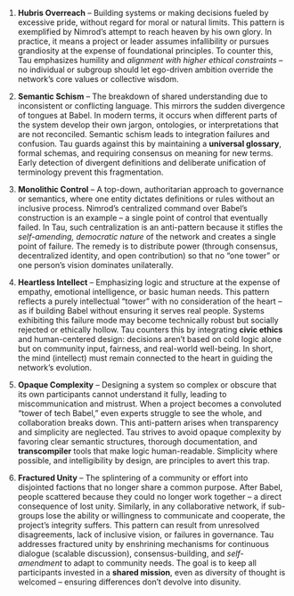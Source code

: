 1. **Hubris Overreach** – Building systems or making decisions fueled by excessive pride, without regard for moral or natural limits. This pattern is exemplified by Nimrod’s attempt to reach heaven by his own glory. In practice, it means a project or leader assumes infallibility or pursues grandiosity at the expense of foundational principles. To counter this, Tau emphasizes humility and *alignment with higher ethical constraints* – no individual or subgroup should let ego-driven ambition override the network’s core values or collective wisdom.

2. **Semantic Schism** – The breakdown of shared understanding due to inconsistent or conflicting language. This mirrors the sudden divergence of tongues at Babel. In modern terms, it occurs when different parts of the system develop their own jargon, ontologies, or interpretations that are not reconciled. Semantic schism leads to integration failures and confusion. Tau guards against this by maintaining a **universal glossary**, formal schemas, and requiring consensus on meaning for new terms. Early detection of divergent definitions and deliberate unification of terminology prevent this fragmentation.

3. **Monolithic Control** – A top-down, authoritarian approach to governance or semantics, where one entity dictates definitions or rules without an inclusive process. Nimrod’s centralized command over Babel’s construction is an example – a single point of control that eventually failed. In Tau, such centralization is an anti-pattern because it stifles the *self-amending, democratic nature* of the network and creates a single point of failure. The remedy is to distribute power (through consensus, decentralized identity, and open contribution) so that no “one tower” or one person’s vision dominates unilaterally.

4. **Heartless Intellect** – Emphasizing logic and structure at the expense of empathy, emotional intelligence, or basic human needs. This pattern reflects a purely intellectual “tower” with no consideration of the heart – as if building Babel without ensuring it serves real people. Systems exhibiting this failure mode may become technically robust but socially rejected or ethically hollow. Tau counters this by integrating **civic ethics** and human-centered design: decisions aren’t based on cold logic alone but on community input, fairness, and real-world well-being. In short, the mind (intellect) must remain connected to the heart in guiding the network’s evolution.

5. **Opaque Complexity** – Designing a system so complex or obscure that its own participants cannot understand it fully, leading to miscommunication and mistrust. When a project becomes a convoluted “tower of tech Babel,” even experts struggle to see the whole, and collaboration breaks down. This anti-pattern arises when transparency and simplicity are neglected. Tau strives to avoid opaque complexity by favoring clear semantic structures, thorough documentation, and **transcompiler** tools that make logic human-readable. Simplicity where possible, and intelligibility by design, are principles to avert this trap.

6. **Fractured Unity** – The splintering of a community or effort into disjointed factions that no longer share a common purpose. After Babel, people scattered because they could no longer work together – a direct consequence of lost unity. Similarly, in any collaborative network, if sub-groups lose the ability or willingness to communicate and cooperate, the project’s integrity suffers. This pattern can result from unresolved disagreements, lack of inclusive vision, or failures in governance. Tau addresses fractured unity by enshrining mechanisms for continuous dialogue (scalable discussion), consensus-building, and *self-amendment* to adapt to community needs. The goal is to keep all participants invested in a **shared mission**, even as diversity of thought is welcomed – ensuring differences don’t devolve into disunity.
